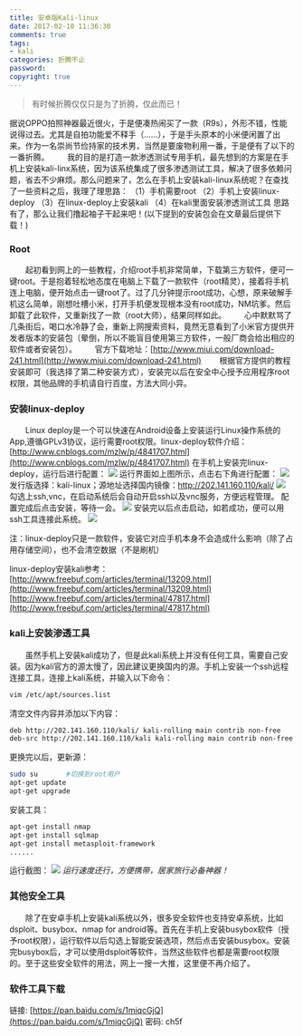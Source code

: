 ```yaml
---
title: 安卓版Kali-linux
date: 2017-02-10 11:36:30
comments: true
tags: 
- kali
categories: 折腾不止
password:
copyright: true
---
```

<blockquote class="blockquote-center">有时候折腾仅仅只是为了折腾，仅此而已！</blockquote>
据说OPPO拍照神器最近很火，于是便凑热闹买了一款（R9s），外形不错，性能说得过去。尤其是自拍功能爱不释手（......），于是手头原本的小米便闲置了出来。作为一名崇尚节俭持家的技术男，当然是要废物利用一番，于是便有了以下的一番折腾。
　　我的目的是打造一款渗透测试专用手机，最先想到的方案是在手机上安装kali-linx系统，因为该系统集成了很多渗透测试工具，解决了很多依赖问题，省去不少麻烦。那么问题来了，怎么在手机上安装kali-linux系统呢？在查找了一些资料之后，我理了理思路：
（1）手机需要root
（2）手机上安装linux-deploy
（3）在linux-deploy上安装kali
（4）在kali里面安装渗透测试工具
思路有了，那么让我们撸起袖子干起来吧！(以下提到的安装包会在文章最后提供下载！)

### Root
　　起初看到网上的一些教程，介绍root手机非常简单，下载第三方软件，便可一键root。于是抱着轻松地态度在电脑上下载了一款软件（root精灵），接着将手机连上电脑，便开始点击一键root了。过了几分钟提示root成功，心想，原来破解手机这么简单，刚想吐槽小米，打开手机便发现根本没有root成功，NM坑爹。然后卸载了此软件，又重新找了一款（root大师），结果同样如此。
　　心中默默骂了几条街后，喝口水冷静了会，重新上网搜索资料，竟然无意看到了小米官方提供开发者版本的安装包（晕倒，所以不能盲目使用第三方软件，一般厂商会给出相应的软件或者安装包）。
　　官方下载地址：[http://www.miui.com/download-241.html](http://www.miui.com/download-241.html)
　　根据官方提供的教程安装即可（我选择了第二种安装方式），安装完以后在安全中心授予应用程序root权限，其他品牌的手机请自行百度，方法大同小异。

### 安装linux-deploy
　　Linux deploy是一个可以快速在Android设备上安装运行Linux操作系统的App,遵循GPLv3协议，运行需要root权限。linux-deploy软件介绍：[http://www.cnblogs.com/mzlw/p/4841707.html](http://www.cnblogs.com/mzlw/p/4841707.html)
在手机上安装完linux-deploy，运行后进行配置：
![](/upload_image/20170210/3.png)
运行界面如上图所示，点击右下角进行配置：
![](/upload_image/20170210/1.png)
发行版选择：kali-linux；源地址选择国内镜像：http://202.141.160.110/kali/
![](/upload_image/20170210/2.png)
勾选上ssh,vnc，在启动系统后会自动开启ssh以及vnc服务，方便远程管理。
配置完成后点击安装，等待一会。
![](/upload_image/20170210/4.png)
安装完以后点击启动，如若成功，便可以用ssh工具连接此系统。
![](/upload_image/20170210/6.png)

注：linux-deploy只是一款软件，安装它对应手机本身不会造成什么影响（除了占用存储空间），也不会清空数据（不是刷机）

linux-deploy安装kali参考：
[http://www.freebuf.com/articles/terminal/13209.html](http://www.freebuf.com/articles/terminal/13209.html)
[http://www.freebuf.com/articles/terminal/47817.html](http://www.freebuf.com/articles/terminal/47817.html)

### kali上安装渗透工具
　　虽然手机上安装kali成功了，但是此kali系统上并没有任何工具，需要自己安装。因为kali官方的源太慢了，因此建议更换国内的源。手机上安装一个ssh远程连接工具，连接上kali系统，并输入以下命令：
```bash
vim /etc/apt/sources.list
```
清空文件内容并添加以下内容：
```bash
deb http://202.141.160.110/kali/ kali-rolling main contrib non-free
deb-src http://202.141.160.110/kali kali-rolling main contrib non-free
```
更换完以后，更新源：
```bash
sudo su       #切换到root用户
apt-get update
apt-get upgrade
```
安装工具：
```bash
apt-get install nmap
apt-get install sqlmap
apt-get install metasploit-framework
......
```
运行截图：
![](/upload_image/20170210/5.png)
*运行速度还行，方便携带，居家旅行必备神器！*

### 其他安全工具
　　除了在安卓手机上安装kali系统以外，很多安全软件也支持安卓系统，比如dsploit、busybox、nmap for android等。首先在手机上安装busybox软件（授予root权限），运行软件以后勾选上智能安装选项，然后点击安装busybox。安装完busybox后，才可以使用dsploit等软件，当然这些软件也都是需要root权限的。至于这些安全软件的用法，网上一搜一大推，这里便不再介绍了。

### 软件工具下载
链接: [https://pan.baidu.com/s/1miqcGjQ](https://pan.baidu.com/s/1miqcGjQ)  密码: ch5f
